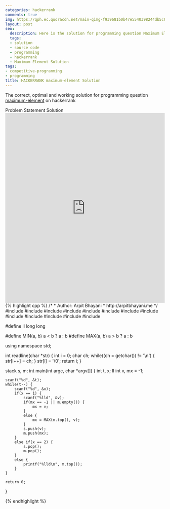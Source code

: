 ```yaml
---
categories: hackerrank
comments: true
img: https://qph.ec.quoracdn.net/main-qimg-f939681b0b47e5540398244db5c8966f?convert_to_webp=true
layout: post
seo:
  description: Here is the solution for programming question Maximum Element on hackerrank
  tags:
  - solution
  - source code
  - programming
  - hackerrank
  - Maximum Element Solution
tags:
- competitive-programming
- programming
title: HACKERRANK maximum-element Solution
---
```

The correct, optimal and working solution for programming question [maximum-element](https://www.hackerrank.com/challenges/maximum-element) on hackerrank

<div class="ui secondary pointing large menu">
  <a class="grey item" data-tab="problem-statement">
    Problem Statement
  </a>
  <a class="active item grey" data-tab="solution">
    Solution
  </a>
</div>
<div class="ui bottom attached tab" data-tab="problem-statement">
    <iframe src="https://www.hackerrank.com/challenges/maximum-element" width="100%" height="600px" style="overflow: scroll; border: none;"></iframe>
</div>
<div class="ui bottom attached active tab" data-tab="solution">
{% highlight cpp %}
/*
 *  Author: Arpit Bhayani
 *  http://arpitbhayani.me
 */
#include <cmath>
#include <cstdio>
#include <cstdlib>
#include <climits>
#include <deque>
#include <iostream>
#include <list>
#include <limits>
#include <map>
#include <queue>
#include <set>
#include <stack>
#include <vector>

#define ll long long

#define MIN(a, b) a < b ? a : b
#define MAX(a, b) a > b ? a : b

using namespace std;

int readline(char *str) {
    int i = 0;
    char ch;
    while((ch = getchar()) != '\n') {
        str[i++] = ch;
    }
    str[i] = '\0';
    return i;
}

stack<ll int> s, m;
int main(int argc, char *argv[]) {
    int t, x;
    ll int v, mx = -1;

    scanf("%d", &t);
    while(t--) {
        scanf("%d", &x);
        if(x == 1) {
            scanf("%lld", &v);
            if(mx == -1 || m.empty()) {
                mx = v;
            }
            else {
                mx = MAX(m.top(), v);
            }
            s.push(v);
            m.push(mx);
        }
        else if(x == 2) {
            s.pop();
            m.pop();
        }
        else {
            printf("%lld\n", m.top());
        }
    }

    return 0;
}

{% endhighlight %}
</div>
